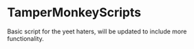 # TamperMonkeyScripts
Basic script for the yeet haters, will be updated to include more functionality.
